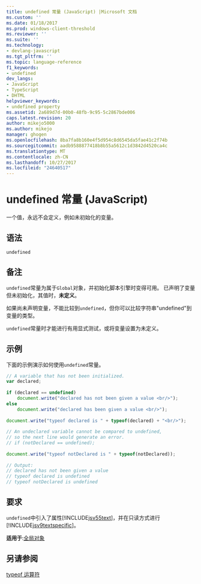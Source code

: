 ```yaml
---
title: undefined 常量 (JavaScript) |Microsoft 文档
ms.custom: ''
ms.date: 01/18/2017
ms.prod: windows-client-threshold
ms.reviewer: ''
ms.suite: ''
ms.technology:
- devlang-javascript
ms.tgt_pltfrm: ''
ms.topic: language-reference
f1_keywords:
- undefined
dev_langs:
- JavaScript
- TypeScript
- DHTML
helpviewer_keywords:
- undefined property
ms.assetid: 2a689d7d-00b0-48fb-9c95-5c2867bde006
caps.latest.revision: 20
author: mikejo5000
ms.author: mikejo
manager: ghogen
ms.openlocfilehash: 8ba7fa8b160e4f5d954c8d6545da5fae41c2f74b
ms.sourcegitcommit: aadb9588877418b8b55a5612c1d3842d4520ca4c
ms.translationtype: MT
ms.contentlocale: zh-CN
ms.lasthandoff: 10/27/2017
ms.locfileid: "24640517"
---
```

# <a name="undefined-constant-javascript"></a>undefined 常量 (JavaScript)
一个值，永远不会定义，例如未初始化的变量。  
  
## <a name="syntax"></a>语法  
  
```  
undefined  
```  
  
## <a name="remarks"></a>备注  
 `undefined`常量为属于`Global`对象，并初始化脚本引擎时变得可用。 已声明了变量但未初始化，其值时，**未定义**。  
  
 如果尚未声明变量，不能比较到`undefined`，但你可以比较字符串"undefined"到变量的类型。  
  
 `undefined`常量时才能进行有用显式测试，或将变量设置为未定义。  
  
## <a name="example"></a>示例  
 下面的示例演示如何使用`undefined`常量。  
  
```JavaScript  
// A variable that has not been initialized.  
var declared;  
  
if (declared == undefined)  
    document.write("declared has not been given a value <br/>");  
else  
    document.write("declared has been given a value <br/>");  
  
document.write("typeof declared is " + typeof(declared) + "<br/>");  
  
// An undeclared variable cannot be compared to undefined,  
// so the next line would generate an error.  
// if (notDeclared == undefined);  
  
document.write("typeof notDeclared is " + typeof(notDeclared));  
  
// Output:  
// declared has not been given a value  
// typeof declared is undefined  
// typeof notDeclared is undefined  
```  
  
## <a name="requirements"></a>要求  
 `undefined`中引入了属性[!INCLUDE[jsv55text](../../javascript/reference/includes/jsv55text-md.md)]，并在只读方式进行[!INCLUDE[jsv9textspecific](../../javascript/reference/includes/jsv9textspecific-md.md)]。  
  
 **适用于**:[全局对象](../../javascript/reference/global-object-javascript.md)  
  
## <a name="see-also"></a>另请参阅  
 [typeof 运算符](../../javascript/reference/typeof-operator-decrementjavascript.md)